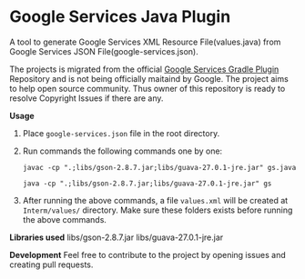 # Google Services Java Plugin
A tool to generate Google Services XML Resource File(values.java) from Google Services JSON File(google-services.json).

The projects is migrated from the official [Google Services Gradle Plugin](https://github.com/google/play-services-plugins/tree/master/google-services-plugin) Repository and is not being officially maitaind by Google. The project aims to help open source community. Thus owner of this repository is ready to resolve Copyright Issues if there are any.

**Usage**
1. Place `google-services.json` file in the root directory.
2. Run commands the following commands one by one:

      ```
      javac -cp ".;libs/gson-2.8.7.jar;libs/guava-27.0.1-jre.jar" gs.java
      ```
      
      ```
      java -cp ".;libs/gson-2.8.7.jar;libs/guava-27.0.1-jre.jar" gs
      ```
      
3. After running the above commands, a file `values.xml` will be created at `Interm/values/` directory. Make sure these folders exists before running the above commands.

**Libraries used**
libs/gson-2.8.7.jar
libs/guava-27.0.1-jre.jar

**Development**
Feel free to contribute to the project by opening issues and creating pull requests.

